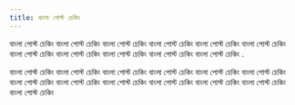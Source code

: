 ```yaml
---
title: বাংলা পোস্ট চেকিং
---
```


বাংলা পোস্ট চেকিং বাংলা পোস্ট চেকিং বাংলা পোস্ট চেকিং বাংলা পোস্ট চেকিং বাংলা পোস্ট চেকিং বাংলা পোস্ট চেকিং বাংলা পোস্ট চেকিং বাংলা পোস্ট চেকিং বাংলা পোস্ট চেকিং বাংলা পোস্ট চেকিং বাংলা পোস্ট চেকিং .

বাংলা পোস্ট চেকিং বাংলা পোস্ট চেকিং বাংলা পোস্ট চেকিং বাংলা পোস্ট চেকিং বাংলা পোস্ট চেকিং বাংলা পোস্ট চেকিং বাংলা পোস্ট চেকিং বাংলা পোস্ট চেকিং বাংলা পোস্ট চেকিং বাংলা পোস্ট চেকিং বাংলা পোস্ট চেকিং বাংলা পোস্ট চেকিং বাংলা পোস্ট চেকিং
